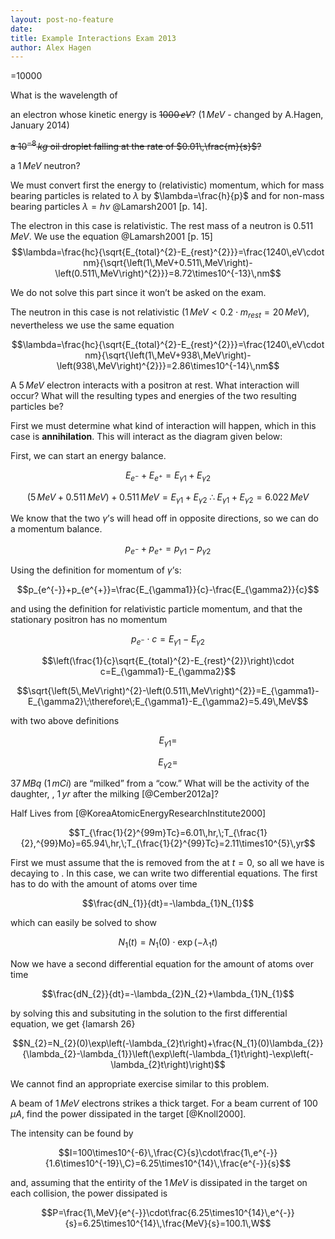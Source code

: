 ```yaml
---
layout: post-no-feature
date: 
title: Example Interactions Exam 2013
author: Alex Hagen
---
```



=10000

What is the wavelength of

an electron whose kinetic energy is ~~$1000\,eV$~~? ($1\,MeV$ - changed
by A.Hagen, January 2014)

~~a $10^{-8}\,kg$ oil droplet falling at the rate of
$0.01\,\frac{m}{s}$?~~

a $1\,MeV$ neutron?

We must convert first the energy to (relativistic) momentum, which for
mass bearing particles is related to $\lambda$ by $\lambda=\frac{h}{p}$
and for non-mass bearing particles $\lambda=h\nu$ @Lamarsh2001 [p. 14].

The electron in this case is relativistic. The rest mass of a neutron is
$0.511\,MeV$. We use the equation @Lamarsh2001 [p. 15]
$$\lambda=\frac{hc}{\sqrt{E_{total}^{2}-E_{rest}^{2}}}=\frac{1240\,eV\cdot nm}{\sqrt{\left(1\,MeV+0.511\,MeV\right)-\left(0.511\,MeV\right)^{2}}}=8.72\times10^{-13}\,nm$$

We do not solve this part since it won’t be asked on the exam.

The neutron in this case is not relativistic
($1\,MeV<0.2\cdot m_{rest}=20\,MeV$), nevertheless we use the same
equation

$$\lambda=\frac{hc}{\sqrt{E_{total}^{2}-E_{rest}^{2}}}=\frac{1240\,eV\cdot nm}{\sqrt{\left(1\,MeV+938\,MeV\right)-\left(938\,MeV\right)^{2}}}=2.86\times10^{-14}\,nm$$

A $5\,MeV$ electron interacts with a positron at rest. What interaction
will occur? What will the resulting types and energies of the two
resulting particles be?

First we must determine what kind of interaction will happen, which in
this case is **annihilation**. This will interact as the diagram given
below:

First, we can start an energy balance.

$$E_{e^{-}}+E_{e^{+}}=E_{\gamma1}+E_{\gamma2}$$

$$\left(5\,MeV+0.511\,MeV\right)+0.511\,MeV=E_{\gamma1}+E_{\gamma2}\;\therefore\;E_{\gamma1}+E_{\gamma2}=6.022\,MeV$$

We know that the two $\gamma$’s will head off in opposite directions, so
we can do a momentum balance.

$$p_{e^{-}}+p_{e^{+}}=p_{\gamma1}-p_{\gamma2}$$

Using the definition for momentum of $\gamma$’s:

$$p_{e^{-}}+p_{e^{+}}=\frac{E_{\gamma1}}{c}-\frac{E_{\gamma2}}{c}$$

and using the definition for relativistic particle momentum, and that
the stationary positron has no momentum

$$p_{e^{-}}\cdot c=E_{\gamma1}-E_{\gamma2}$$

$$\left(\frac{1}{c}\sqrt{E_{total}^{2}-E_{rest}^{2}}\right)\cdot c=E_{\gamma1}-E_{\gamma2}$$

$$\sqrt{\left(5\,MeV\right)^{2}-\left(0.511\,MeV\right)^{2}}=E_{\gamma1}-E_{\gamma2}\;\therefore\;E_{\gamma1}-E_{\gamma2}=5.49\,MeV$$

with two above definitions

$$E_{\gamma1}=$$

$$E_{\gamma2}=$$

$37\,MBq$ ($1\,mCi$) are “milked” from a “cow.” What will be the
activity of the daughter, , $1\,yr$ after the milking [@Cember2012a]?

Half Lives from [@KoreaAtomicEnergyResearchInstitute2000]

$$T_{\frac{1}{2}^{99m}Tc}=6.01\,hr,\;T_{\frac{1}{2},^{99}Mo}=65.94\,hr,\;T_{\frac{1}{2}^{99}Tc}=2.11\times10^{5}\,yr$$

First we must assume that the is removed from the at $t=0$, so all we
have is decaying to . In this case, we can write two differential
equations. The first has to do with the amount of atoms over time

$$\frac{dN_{1}}{dt}=-\lambda_{1}N_{1}$$

which can easily be solved to show

$$N_{1}(t)=N_{1}(0)\cdot\exp\left(-\lambda_{1}t\right)$$

Now we have a second differential equation for the amount of atoms over
time

$$\frac{dN_{2}}{dt}=-\lambda_{2}N_{2}+\lambda_{1}N_{1}$$

by solving this and subsituting in the solution to the first
differential equation, we get {lamarsh 26}

$$N_{2}=N_{2}(0)\exp\left(-\lambda_{2}t\right)+\frac{N_{1}(0)\lambda_{2}}{\lambda_{2}-\lambda_{1}}\left(\exp\left(-\lambda_{1}t\right)-\exp\left(-\lambda_{2}t\right)\right)$$

We cannot find an appropriate exercise similar to this problem.

A beam of $1\,MeV$ electrons strikes a thick target. For a beam current
of $100\,\mu A$, find the power dissipated in the target [@Knoll2000].

The intensity can be found by

$$I=100\times10^{-6}\,\frac{C}{s}\cdot\frac{1\,e^{-}}{1.6\times10^{-19}\,C}=6.25\times10^{14}\,\frac{e^{-}}{s}$$

and, assuming that the entirity of the $1\,MeV$ is dissipated in the
target on each collision, the power dissipated is

$$P=\frac{1\,MeV}{e^{-}}\cdot\frac{6.25\times10^{14}\,e^{-}}{s}=6.25\times10^{14}\,\frac{MeV}{s}=100.1\,W$$
